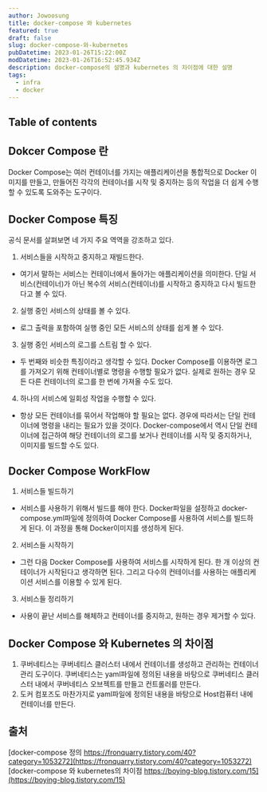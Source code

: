 ```yaml
---
author: Jowoosung
title: docker-compose 와 kubernetes
featured: true
draft: false
slug: docker-compose-와-kubernetes
pubDatetime: 2023-01-26T15:22:00Z
modDatetime: 2023-01-26T16:52:45.934Z
description: docker-compose의 설명과 kubernetes 의 차이점에 대한 설명
tags: 
  - infra
  - docker
---  
```


## Table of contents

## Dokcer Compose 란  
Docker Compose는 여러 컨테이너를 가지는 애플리케이션을 통합적으로 Docker 이미지를 만들고, 만들어진 각각의 컨테이너를 시작 및 중지하는 등의 작업을 더 쉽게 수행할 수 있도록 도와주는 도구이다.  
  
## Docker Compose 특징  
공식 문서를 살펴보면 네 가지 주요 역역을 강조하고 있다.  
1. 서비스들을 시작하고 중지하고 재빌드한다.  
  - 여기서 말하는 서비스는 컨테이너에서 돌아가는 애플리케이션을 의미한다. 단일 서비스(컨테이너)가 아닌 복수의 서비스(컨테이너)를 시작하고 중지하고 다시 빌드한다고 볼 수 있다.  
2. 실행 중인 서비스의 상태를 볼 수 있다.  
  - 로그 출력을 포함하여 실행 중인 모든 서비스의 상태를 쉽게 볼 수 있다.  
3. 실행 중인 서비스의 로그를 스트림 할 수 있다.  
  - 두 번째와 비슷한 특징이라고 생각할 수 있다. Docker Compose를 이용하면 로그를 가져오기 위해 컨테이너별로 명령을 수행할 필요가 없다. 실제로 원하는 경우 모든 다른 컨테이너의 로그를 한 번에 가져올 수도 있다. 
4. 하나의 서비스에 일회성 작업을 수행할 수 있다.  
  - 항상 모든 컨테이너를 묶어서 작업해야 할 필요는 없다. 경우에 따라서는 단일 컨테이너에 명령을 내리는 필요가 있을 것이다. Docker-compose에서 역시 단일 컨테이너에 접근하여 해당 컨테이너의 로그를 보거나 컨테이너를 시작 및 중지하거나, 이미지를 빌드할 수도 있다.  
  
## Docker Compose WorkFlow  
1. 서비스들 빌드하기
  - 서비스를 사용하기 위해서 빌드를 해야 한다. Docker파일을 설정하고 docker-compose.yml파일에 정의하여 Docker Compose를 사용하여 서비스를 빌드하게 된다. 이 과정을 통해 Docker이미지를 생성하게 된다.  
2. 서비스들 시작하기  
  - 그런 다음 Docker Compose를 사용하여 서비스를 시작하게 된다. 한 개 이상의 컨테이너가 시작된다고 생각하면 된다. 그리고 다수의 컨테이너를 사용하는 애플리케이션 서비스를 이용할 수 있게 된다.  
3. 서비스들 정리하기
  - 사용이 끝난 서비스를 해체하고 컨테이너를 중지하고, 원하는 경우 제거할 수 있다.  

## Docker Compose 와 Kubernetes 의 차이점
1. 쿠버네티스는 쿠버네티스 클러스터 내에서 컨테이너를 생성하고 관리하는 컨테이너 관리 도구이다. 쿠버네티스는 yaml파일에 정의된 내용을 바탕으로 쿠버네티스 클러스터 내에서 쿠버네티스 오브젝트를 만들고 컨트롤러를 만든다.  
2. 도커 컴포즈도 마찬가지로 yaml파일에 정의된 내용을 바탕으로 Host컴퓨터 내에 컨테이너를 만든다.  

## 출처
[docker-compose 정의 https://fronquarry.tistory.com/40?category=1053272](https://fronquarry.tistory.com/40?category=1053272)  
[docker-compose 와 kubernetes의 차이점 https://boying-blog.tistory.com/15](https://boying-blog.tistory.com/15)

